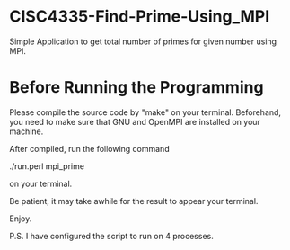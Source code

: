 CISC4335-Find-Prime-Using_MPI
=============================


Simple Application to get total number of primes for given number using MPI. 



Before Running the Programming
==============================
Please compile the source code by "make" on your terminal. 
Beforehand, you need to make sure that GNU and OpenMPI are installed on your machine. 


After compiled, run the following command 

./run.perl mpi_prime 

on your terminal. 


Be patient, it may take awhile for the result to appear your terminal. 


Enjoy. 

P.S. I have configured the script to run on 4 processes. 
